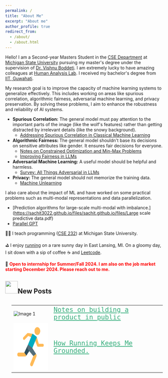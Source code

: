 ```yaml
---
permalink: /
title: "About Me"
excerpt: "About me"
author_profile: true
redirect_from: 
  - /about/
  - /about.html
---
```

Hello! I am a Second-year Masters Student in the [CSE Department](http://www.cse.msu.edu) at [Michigan State University](http://www.msu.edu/) pursuing my master's degree under the supervision of [Dr. Vishnu Boddeti](http://vishnu.boddeti.net/). I am extremely lucky to have amazing colleagues at [Human Analysis Lab](https://hal.cse.msu.edu/). I received my bachelor's degree from [IIT, Guwahati](https://www.iitg.ac.in/). 

My research goal is to improve the capacity of machine learning systems to generalize effectively. 
This includes working on areas like spurious correlation, algorithmic fairness, adversarial machine learning, and privacy preservation. By solving these problems, I aim to enhance the robustness and reliability of AI systems. 

- <b>Spurious Correlation:</b> The general model must pay attention to the important parts of the image (like the wolf's features) rather than getting distracted by irrelevant details (like the snowy background).
    - [Addressing Spurious Correlation in Classical Machine Learning](https://sachit3022.github.io/files/Pattern_Recognition.pdf)
- <b>Algorithmic Fairness: </b> The general model shouldn't base its decisions on sensitive attributes like gender. It ensures fair decisions for everyone.
    - [Notes on Constrained Optimization and Min-Max Problems](https://sachit3022.github.io/files/Optimisation.pdf)
    - [Improving Fairness in LLMs](https://sachit3022.github.io/files/Fair_LLM.pdf)
- <b>Adversarial Machine Learning:</b> A useful model should be helpful and harmless.
   - [Survey: All Things Adversarial in LLMs](https://sachit3022.github.io/files/Adverserial_text.pdf)
- <b> Privacy: </b> The general model should not memorize the training data.
    - [Machine Unlearning](https://sachit3022.github.io/files/Unlearning.pdf)

I also care about the impact of ML and have worked on some practical problems such as multi-modal representations and data parallelization. 

- [Prediction algorithms for large-scale multi-modal with imbalance.](https://sachit3022.github.io/files/sachit.github.io/files/Large scale predictive data.pdf)
 - [Parallel GPT](https://github.com/sachit3022/pGPT/blob/master/Report.pdf)

🧑‍🏫 I teach programming ([CSE 232](https://sachit3022.github.io/teaching/2023-fall)) at Michigan State University. 

⛳  I enjoy [running](https://sachit3022.github.io/other-blog/posts/running/ ) on a rare sunny day in East Lansing, MI. On a gloomy day, I sit down with a sip of coffee ☕ and [Leetcode](https://leetcode.com/u/sachit3022/).  


💼 <span style="color:red;"><strong> Open to internship for Summer/Fall 2024. I am also on the job market starting December 2024. Please reach out to me.</strong></span>


<h2><img src="https://sachit3022.github.io/images/image.png" width="40" height="40">New Posts</h2>

<div style="display: flex; align-items: center;">
<div style="margin-left: 20px;">
<table style="border: none;">
<tr style="border: none;">
    <td style="border: none;"><img src="https://sachit3022.github.io/other-blog/posts/product/website-builder.png" alt="Image 1" width="150" height="150"> 
</td>
    <td style="border: none; color:red; font-family:Monospace; font-size:1.5em;"> <a href="https://sachit3022.github.io/other-blog/posts/product/ " style="color:#36AE7C;"> Notes on building a product in public
</a>  </td>
</tr >
<tr style="border: none;">
    <td style="border: none; "><img src="../images/image-1.png" alt="Image 1" width="150" height="150"></td>
    <td style="border: none; font-family:Monospace; font-size:1.5em "> <a href="https://sachit3022.github.io/other-blog/posts/running/ " style="color:#36AE7C;">How Running Keeps Me Grounded.</a>  </td>
</tr >

</table>
</div>
</div>
